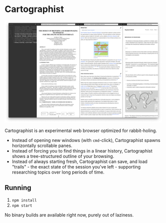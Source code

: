 # Cartographist

![Screenshot](./assets/screen.png)

Cartographist is an experimental web browser optimized for rabbit-holing.

- Instead of opening new windows (with `cmd`-click), Cartographist spawns horizontally scrollable panes.
- Instead of forcing you to find things in a linear history, Cartographist shows a tree-structured outline of your browsing.
- Instead of always starting fresh, Cartographist can save, and load "trails" - the exact state of the session you've left - supporting researching topics over long periods of time.

## Running

1. `npm install`
2. `npm start`

No binary builds are available right now, purely out of laziness.

